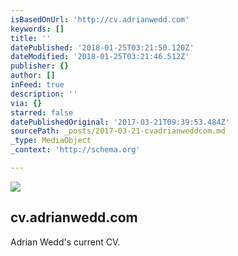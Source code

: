 ```yaml
---
isBasedOnUrl: 'http://cv.adrianwedd.com'
keywords: []
title: ''
datePublished: '2018-01-25T03:21:50.120Z'
dateModified: '2018-01-25T03:21:46.512Z'
publisher: {}
author: []
inFeed: true
description: ''
via: {}
starred: false
datePublishedOriginal: '2017-03-21T09:39:53.484Z'
sourcePath: _posts/2017-03-21-cvadrianweddcom.md
_type: MediaObject
_context: 'http://schema.org'

---
```

![](https://the-grid-user-content.s3-us-west-2.amazonaws.com/1fe9092c-bed8-42c4-a621-72abe406e63b.png)

<article style=""><h1>cv.adrianwedd.com</h1><p>Adrian Wedd's current CV. </p></article>